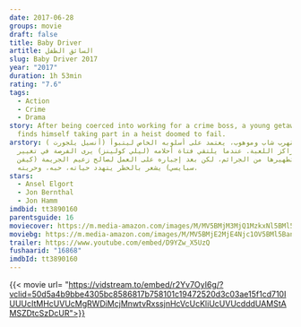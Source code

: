 ```yaml
---
date: 2017-06-28
groups: movie
draft: false
title: Baby Driver
artitle: السائق الطفل
slug: Baby Driver 2017
year: "2017"
duration: 1h 53min
rating: "7.6"
tags:
  - Action
  - Crime
  - Drama
story: After being coerced into working for a crime boss, a young getaway driver
  finds himself taking part in a heist doomed to fail.
arstory: ( أنسيل يلجورت) سائق مُهرب شاب وموهوب، يعتمد على أسلوبه الخاص ليتبوأ
  أفضل مراكز اللعبة. عندما يلتقي فتاة أحلامه (ليلي كولينز) يرى الفرصة في تغيير
  حياته وتطهيرها من الجرائم، لكن بعد إجباره على العمل لصالح زعيم الجريمة (كيفن
  سبايسي) يشعر بالخطر يتهدد حياته، حبه، وحريته.
stars:
  - Ansel Elgort
  - Jon Bernthal
  - Jon Hamm
imdbid: tt3890160
parentsguide: 16
moviecover: https://m.media-amazon.com/images/M/MV5BMjM3MjQ1MzkxNl5BMl5BanBnXkFtZTgwODk1ODgyMjI@._V1_SY1000_CR0,0,674,1000_AL_.jpg
moviebg: https://m.media-amazon.com/images/M/MV5BMjE2MjE4Njc1OV5BMl5BanBnXkFtZTgwNjkzNzI2MjI@._V1_SY1000_CR0,0,1635,1000_AL_.jpg
trailer: https://www.youtube.com/embed/D9YZw_X5UzQ
fushaarid: "16868"
imdbId: tt3890160
---
```


{{< movie url= "https://vidstream.to/embed/r2Yv7OyI6g/?vclid=50d5a4b9bbe4305bc8586817b758101c19472520d3c03ae15f1cd710IUUUcItMHcUVUcMgRWDiMcjMnwtvRxssjnHcVcUcKliUcUVUcdddUAMStAMSZDtcSzDcUR">}}
